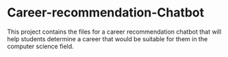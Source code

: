 # Career-recommendation-Chatbot
This project contains the files for a career recommendation chatbot that will help students determine a career that would be suitable for them in the computer science field.
